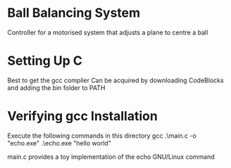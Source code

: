 # Ball Balancing System
 Controller for a motorised system that adjusts a plane to centre a ball

# Setting Up C 
 Best to get the gcc compiler
 Can be acquired by downloading CodeBlocks and adding the bin folder to PATH 

# Verifying gcc Installation
 Execute the following commands in this directory
 gcc .\main.c -o "echo.exe"
 .\echo.exe "hello world"

 main.c provides a toy implementation of the echo GNU/Linux command